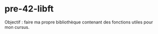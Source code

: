 # pre-42-libft

Objectif : faire ma propre bibliothèque contenant des fonctions utiles pour mon cursus.